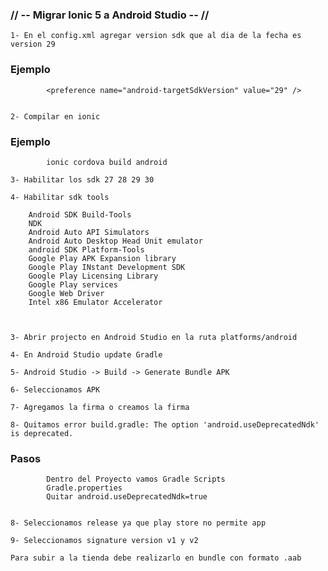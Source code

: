 ### // -- Migrar Ionic 5 a Android Studio -- //


    1- En el config.xml agregar version sdk que al dia de la fecha es version 29

### Ejemplo 

            <preference name="android-targetSdkVersion" value="29" />


    2- Compilar en ionic

### Ejemplo

            ionic cordova build android

    3- Habilitar los sdk 27 28 29 30

    4- Habilitar sdk tools

        Android SDK Build-Tools
        NDK
        Android Auto API Simulators
        Android Auto Desktop Head Unit emulator
        android SDK Platform-Tools
        Google Play APK Expansion library
        Google Play INstant Development SDK
        Google Play Licensing Library
        Google Play services
        Google Web Driver
        Intel x86 Emulator Accelerator 

    
    
    3- Abrir projecto en Android Studio en la ruta platforms/android

    4- En Android Studio update Gradle

    5- Android Studio -> Build -> Generate Bundle APK

    6- Seleccionamos APK

    7- Agregamos la firma o creamos la firma

    8- Quitamos error build.gradle: The option 'android.useDeprecatedNdk' is deprecated.

### Pasos

            Dentro del Proyecto vamos Gradle Scripts 
            Gradle.properties
            Quitar android.useDeprecatedNdk=true


    8- Seleccionamos release ya que play store no permite app

    9- Seleccionamos signature version v1 y v2

    Para subir a la tienda debe realizarlo en bundle con formato .aab

    